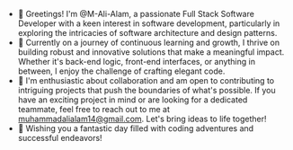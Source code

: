 - 👋 Greetings! I'm @M-Ali-Alam, a passionate Full Stack Software Developer with a keen interest in software development, particularly in exploring the intricacies of software architecture and design patterns.
- 👀 Currently on a journey of continuous learning and growth, I thrive on building robust and innovative solutions that make a meaningful impact. Whether it's back-end logic, front-end interfaces, or anything in between, I enjoy the challenge of crafting elegant code.
- 🌱 I'm enthusiastic about collaboration and am open to contributing to intriguing projects that push the boundaries of what's possible. If you have an exciting project in mind or are looking for a dedicated teammate, feel free to reach out to me at muhammadalialam14@gmail.com. Let's bring ideas to life together!
- 🙂 Wishing you a fantastic day filled with coding adventures and successful endeavors!
